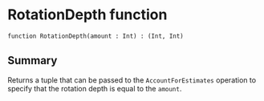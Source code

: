 # RotationDepth function

`function RotationDepth(amount : Int) : (Int, Int)`

## Summary
Returns a tuple that can be passed to the `AccountForEstimates` operation
to specify that the rotation depth is equal to the `amount`.
